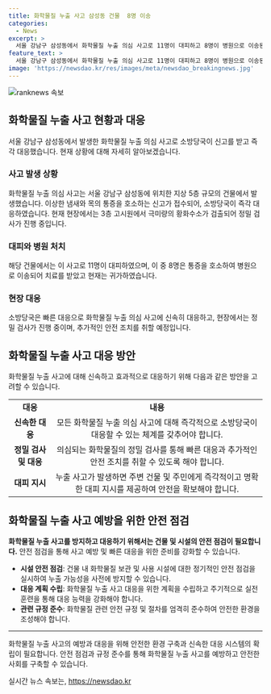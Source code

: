 ```yaml
---
title: 화학물질 누출 사고 삼성동 건물  8명 이송
categories:
  - News
excerpt: >
  서울 강남구 삼성동에서 화학물질 누출 의심 사고로 11명이 대피하고 8명이 병원으로 이송된 사건이 발생했습니다. 소방당국은 건물 3층에서 극미량의 황화수소를 검출했으며, 정밀 조사 중에 있습니다. 사람들은 이상한 냄새와 목의 통증을 호소했습니다. (150자)
feature_text: >
  서울 강남구 삼성동에서 화학물질 누출 의심 사고로 11명이 대피하고 8명이 병원으로 이송된 사건이 발생했습니다. 소방당국은 건물 3층에서 극미량의 황화수소를 검출했으며, 정밀 조사 중에 있습니다. 사람들은 이상한 냄새와 목의 통증을 호소했습니다. (150자)
image: 'https://newsdao.kr/res/images/meta/newsdao_breakingnews.jpg'
---
```


<p><img src="https://newsdao.kr/res/images/meta/newsdao_breakingnews.jpg" alt="ranknews 속보" /></p>

<h2 data-ke-size="size26">화학물질 누출 사고 현황과 대응</h2>

<p data-ke-size="size16">서울 강남구 삼성동에서 발생한 화학물질 누출 의심 사고로 소방당국이 신고를 받고 즉각 대응했습니다. 현재 상황에 대해 자세히 알아보겠습니다.</p>

<h3>사고 발생 상황</h3>

<p data-ke-size="size16">화학물질 누출 의심 사고는 서울 강남구 삼성동에 위치한 지상 5층 규모의 건물에서 발생했습니다. 이상한 냄새와 목의 통증을 호소하는 신고가 접수되어, 소방당국이 즉각 대응하였습니다. 현재 현장에서는 3층 고시원에서 극미량의 황화수소가 검출되어 정밀 검사가 진행 중입니다.</p>

<h3>대피와 병원 처치</h3>

<p data-ke-size="size16">해당 건물에서는 이 사고로 11명이 대피하였으며, 이 중 8명은 통증을 호소하여 병원으로 이송되어 치료를 받았고 현재는 귀가하였습니다.</p>

<h3>현장 대응</h3>

<p data-ke-size="size16">소방당국은 빠른 대응으로 화학물질 누출 의심 사고에 신속히 대응하고, 현장에서는 정밀 검사가 진행 중이며, 추가적인 안전 조치를 취할 예정입니다.</p>

<h2 data-ke-size="size26">화학물질 누출 사고 대응 방안</h2>

<p data-ke-size="size16">화학물질 누출 사고에 대해 신속하고 효과적으로 대응하기 위해 다음과 같은 방안을 고려할 수 있습니다.</p>

<table>
  <tr>
    <td style="text-align: center; height: 17px;"><b>대응</b></td>
    <td style="text-align: center; height: 17px;"><b>내용</b></td>
  </tr>
  <tr>
    <td style="text-align: center; height: 17px;"><b>신속한 대응</b></td>
    <td style="text-align: center; height: 17px;">모든 화학물질 누출 의심 사고에 대해 즉각적으로 소방당국이 대응할 수 있는 체계를 갖추어야 합니다.</td>
  </tr>
  <tr>
    <td style="text-align: center; height: 17px;"><b>정밀 검사 및 대응</b></td>
    <td style="text-align: center; height: 17px;">의심되는 화학물질의 정밀 검사를 통해 빠른 대응과 추가적인 안전 조치를 취할 수 있도록 해야 합니다.</td>
  </tr>
  <tr>
    <td style="text-align: center; height: 17px;"><b>대피 지시</b></td>
    <td style="text-align: center; height: 17px;">누출 사고가 발생하면 주변 건물 및 주민에게 즉각적이고 명확한 대피 지시를 제공하여 안전을 확보해야 합니다.</td>
  </tr>
</table>

<h2 data-ke-size="size26">화학물질 누출 사고 예방을 위한 안전 점검</h2>

<p data-ke-size="size16"><b>화학물질 누출 사고를 방지하고 대응하기 위해서는 건물 및 시설의 안전 점검이 필요합니다.</b> 안전 점검을 통해 사고 예방 및 빠른 대응을 위한 준비를 강화할 수 있습니다.</p>

<ul>
  <li><b>시설 안전 점검</b>: 건물 내 화학물질 보관 및 사용 시설에 대한 정기적인 안전 점검을 실시하여 누출 가능성을 사전에 방지할 수 있습니다.</li>
  <li><b>대응 계획 수립</b>: 화학물질 누출 사고 대응을 위한 계획을 수립하고 주기적으로 실전 훈련을 통해 대응 능력을 강화해야 합니다.</li>
  <li><b>관련 규정 준수</b>: 화학물질 관련 안전 규정 및 절차를 엄격히 준수하여 안전한 환경을 조성해야 합니다.</li>
</ul>

<hr>

<p data-ke-size="size16">화학물질 누출 사고의 예방과 대응을 위해 안전한 환경 구축과 신속한 대응 시스템의 확립이 필요합니다. 안전 점검과 규정 준수를 통해 화학물질 누출 사고를 예방하고 안전한 사회를 구축할 수 있습니다.</p>
실시간 뉴스 속보는, <a href="https://newsdao.kr" rel="dofollow">https://newsdao.kr</a>


